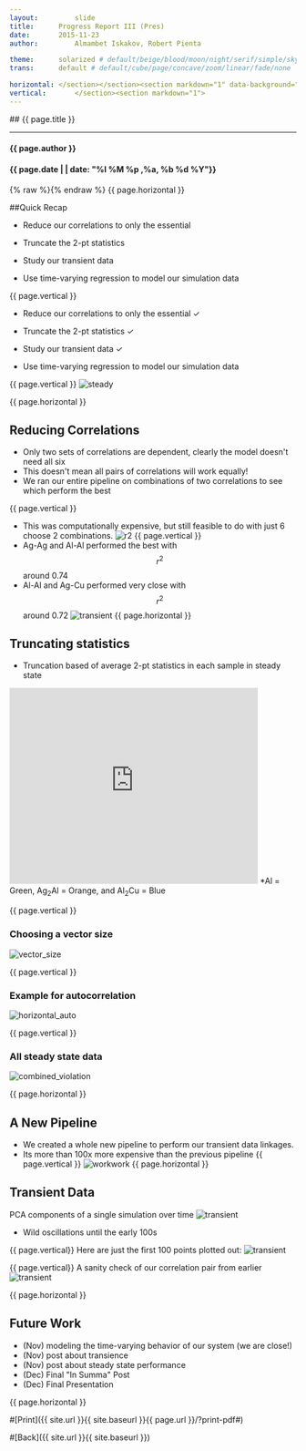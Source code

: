 ```yaml
---
layout:     	slide
title:     	Progress Report III (Pres)
date:      	2015-11-23
author:     	Almambet Iskakov, Robert Pienta

theme:		solarized # default/beige/blood/moon/night/serif/simple/sky/solarized
trans:		default # default/cube/page/concave/zoom/linear/fade/none

horizontal:	</section></section><section markdown="1" data-background="http://matin-hub.github.io/project-pages/img/slidebackground.png"><section markdown="1">
vertical:		</section><section markdown="1">
---
```

<section markdown="1" data-background="http://matin-hub.github.io/project-pages/img/slidebackground.png"><section markdown="1">
## {{ page.title }}

<hr>

#### {{ page.author }}

#### {{ page.date | | date: "%I %M %p ,%a, %b %d %Y"}}

{% raw  %}{% endraw %} {{ page.horizontal }}
<!-- Start Writing Below in Markdown -->

##Quick Recap
* Reduce our correlations to only the essential

* Truncate the 2-pt statistics

* Study our transient data

* Use time-varying regression to model our simulation data

{{ page.vertical }}

*  Reduce our correlations to only the essential ✓

* Truncate the 2-pt statistics ✓

* Study our transient data ✓

* Use time-varying regression to model our simulation data

{{ page.vertical }}
![steady](/MIC-Ternary-Eutectic-Alloy/img/milestone4_pres/regplot.png)


{{ page.horizontal }}
## Reducing Correlations
* Only two sets of correlations are dependent, clearly the model doesn't need all six
* This doesn't mean all pairs of correlations will work equally!
* We ran our entire pipeline on combinations of two correlations to see which perform the best

{{ page.vertical }}
* This was computationally expensive, but still feasible to do with just 6 choose 2 combinations.
![r2](/MIC-Ternary-Eutectic-Alloy/img/correlations/correlations_r2.png)
{{ page.vertical }}
* Ag-Ag and Al-Al performed the best with $$r^2$$ around 0.74
* Al-Al and Ag-Cu performed very close with $$r^2$$ around 0.72
![transient](/MIC-Ternary-Eutectic-Alloy/img/correlations/overall.png)
{{ page.horizontal }}
## Truncating statistics
* Truncation based of average 2-pt statistics in each sample in steady state

<iframe width="436" height="344" src="http://www.youtube.com/embed/ZlDdydWGbA4" frameborder="0" allowfullscreen>
</iframe>
*Al = Green, Ag<sub>2</sub>Al = Orange, and Al<sub>2</sub>Cu = Blue

{{ page.vertical }}
### Choosing a vector size
<!-- Placeholder -->
![vector_size](/MIC-Ternary-Eutectic-Alloy/img/milestone4_pres/truncation_vector.png)

{{ page.vertical }}
### Example for autocorrelation
![horizontal_auto](/MIC-Ternary-Eutectic-Alloy/img/truncation/horizontal_auto.png)

{{ page.vertical }}
### All steady state data
![combined_violation](/MIC-Ternary-Eutectic-Alloy/img/milestone4_pres/truncation_loss.png)

{{ page.horizontal }}

## A New Pipeline
* We created a whole new pipeline to perform our transient data linkages.
* Its more than 100x more expensive than the previous pipeline
{{ page.vertical }}
![workwork](/MIC-Ternary-Eutectic-Alloy/img/milestone4_pres/transient_workflow.jpg)
{{ page.horizontal }}
## Transient Data
PCA components of a single simulation over time
![transient](/MIC-Ternary-Eutectic-Alloy/img/transience/PCA_over_block_allstats.png)

* Wild oscillations until the early 100s

{{ page.vertical}}
Here are just the first 100 points plotted out:
![transient](/MIC-Ternary-Eutectic-Alloy/img/transience/PCA_over_transient.png)

{{ page.vertical}}
A sanity check of our correlation pair from earlier
![transient](/MIC-Ternary-Eutectic-Alloy/img/transience/full_corr_vs_2_corr.png)


{{ page.horizontal }}
## Future Work
* (Nov) modeling the time-varying behavior of our system (we are close!)
* (Nov) post about transience
* (Nov) post about steady state performance
* (Dec) Final "In Summa" Post
* (Dec) Final Presentation

{{ page.horizontal }}

#[Print]({{ site.url }}{{ site.baseurl }}{{ page.url }}/?print-pdf#)

#[Back]({{ site.url }}{{ site.baseurl }})

</section></section>
